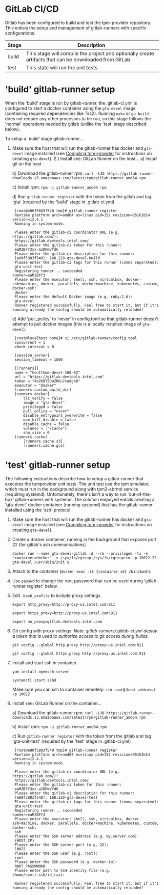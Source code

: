 # GitLab CI/CD
Gitlab has been configured to build and test the tpm-provider repository.  This entials the setup and management of gitlab-runners with specific configurations.

|Stage|Description|
|--------|-----------|
|build|This stage will compile the project and optionally create artifacts that can be downloaded from GitLab.  |
|test|This state will run the unit tests |

# 'build' gitlab-runner setup
When the 'build' stage is run by gitlab-runner, the .gitlab-ci.yml is configured to start a docker container using the `gta-devel` image (containing required dependencies like Tss2).  Running `make` or `go build` does not require any other processes to be run, so this stage follows the 'normal' operations needed by gitlab (unlike the 'test' stage described below). 

To setup a 'build' stage gitlab-runner...
1) Make sure the host that will run the gitlab-runner has docker and `gta-devel` image installed (see [Compiling tpm-provider](build.md#Compiling-tpm-provider) for instructions on creating `gta-devel`).
2.) Install see: GitLab Runner on the host...
	a) Install git on the host

	b) Download the gitlab-runner rpm: ```curl -LJO https://gitlab-runner-downloads.s3.amazonaws.com/latest/rpm/gitlab-runner_amd64.rpm```

	c) Install rpm: ```rpm -i gitlab-runner_amd64.rpm```

	d) Run ```gitlab-runner register``` with the token from the gitlab and tag 'gta' (required by the 'build' stage in .gitlab-ci.yml).

		[root@e80f5883f540 tmp]# gitlab-runner register
		Runtime platform arch=amd64 os=linux pid=152 revision=05161b14 version=12.4.1
		Running in system-mode.                            
															
		Please enter the gitlab-ci coordinator URL (e.g. https://gitlab.com/):
		https://gitlab.devtools.intel.com/
		Please enter the gitlab-ci token for this runner:
		eaMZBFY3yk-a2DFmVfd6
		Please enter the gitlab-ci description for this runner:
		[e80f5883f540]: 168.220-gta-devel-build
		Please enter the gitlab-ci tags for this runner (comma separated):
		gta-unit-test
		Registering runner... succeeded                     runner=eaMZBFY3
		Please enter the executor: shell, ssh, virtualbox, docker-ssh+machine, docker, parallels, docker+machine, kubernetes, custom, docker-ssh:
		docker
		Please enter the default Docker image (e.g. ruby:2.6):
		gta-devel
		Runner registered successfully. Feel free to start it, but if it's running already the config should be automatically reloaded!

	e) Add 'pull_policy' to 'never' in config.toml so that gitlab-runner doesn't attempt to pull docker images  (this is a locally installed image of `gta-devel`).

		[root@localhost home]# vi /etc/gitlab-runner/config.toml 
		concurrent = 1
		check_interval = 0

		[session_server]
		session_timeout = 1800

		[[runners]]
		name = "kentthom-devel-160-63"
		url = "https://gitlab.devtools.intel.com"
		token = "4oZKDT5DuZRKu7xu8g4D"
		executor = "docker"
		[runners.custom_build_dir]
		[runners.docker]
			tls_verify = false
			image = "gta-devel"
			privileged = false
			pull_policy = "never"
			disable_entrypoint_overwrite = false
			oom_kill_disable = false
			disable_cache = false
			volumes = ["/cache"]
			shm_size = 0
		[runners.cache]
			[runners.cache.s3]
			[runners.cache.gcs]

# 'test' gitlab-runner setup
The following instructions describe how to setup a gitlab-runner that executes the tpmprovider unit tests.  The unit test use the tpm simulator, which must run in the background along with tpm2-abrmd service (requiring systemd).  Unfortunately, there's isn't a way to run 'out-of-the-box' gitlab-runners with systemd.  The solution empoyed entails creating a 'gta-devel' docker container (running systemd) that has the gitlab-runner installed using the 'ssh' protocol.

1) Make sure the host that will run the gitlab-runner has docker and `gta-devel` image installed (see [Compiling tpm-provider](build.md#Compiling-tpm-provider) for instructions on creating `gta-devel`).
2) Create a docker container, running in the background that exposes port 22 (for gitlab's ssh communications)

    ```docker run --name gta-devel-gitlab -d --rm --privileged -ti -e 'container=docker' -v /sys/fs/cgroup:/sys/fs/cgroup:ro -p 10022:22 gta-devel /usr/sbin/init &```

3) Attach to the container (`docker exec -it {container id} /bin/bash`).

4) Use ```passwd``` to change the root password that can be used during 'gitlab-runner register' below.

5) Edit ```.bash_profile``` to include proxy settings.

    ```export http_proxy=http://proxy-us.intel.com:911```

    ```export https_proxy=http://proxy-us.intel.com:911```

    ```export no_proxy=gitlab.devtools.intel.com```
6) Git config with proxy settings. *Note: gitlab-runners/.gitlab-ci.yml deploy a token that is used to authorize access to git access during builds.*

	```git config --global http.proxy http://proxy-us.intel.com:911```

	```git config --global https.proxy http://proxy-us.intel.com:911```

7) Install and start ssh in container.

    ```yum install openssh-server```
   
    ```systemctl start sshd```
	
	Make sure you can ssh to container remotely: ```ssh root@(host address) -p 10022```

8) Install see: GitLab Runner on the container...

	a) Download the gitlab-runner rpm: ```curl -LJO https://gitlab-runner-downloads.s3.amazonaws.com/latest/rpm/gitlab-runner_amd64.rpm```

	b) Install rpm: ```rpm -i gitlab-runner_amd64.rpm```

	c) Run ```gitlab-runner register``` with the token from the gitlab and tag 'gta-unit-test' (required by the 'test' stage in .gitlab-ci.yml)

		[root@e80f5883f540 tmp]# gitlab-runner register
		Runtime platform arch=amd64 os=linux pid=152 revision=05161b14 version=12.4.1
		Running in system-mode.                            
		                                                   
		Please enter the gitlab-ci coordinator URL (e.g. https://gitlab.com/):
		https://gitlab.devtools.intel.com/
		Please enter the gitlab-ci token for this runner:
		eaMZBFY3yk-a2DFmVfd6
		Please enter the gitlab-ci description for this runner:
		[e80f5883f540]: 168.220-gta-devel-test
		Please enter the gitlab-ci tags for this runner (comma separated):
		gta-unit-test
		Registering runner... succeeded                     runner=eaMZBFY3
		Please enter the executor: shell, ssh, virtualbox, docker-ssh+machine, docker, parallels, docker+machine, kubernetes, custom, docker-ssh:
		ssh
		Please enter the SSH server address (e.g. my.server.com):
		{HOST_IP}
		Please enter the SSH server port (e.g. 22):
		10022
		Please enter the SSH user (e.g. root):
		root
		Please enter the SSH password (e.g. docker.io):
		ROOT_PASSWWORD
		Please enter path to SSH identity file (e.g. /home/user/.ssh/id_rsa):
        
        Runner registered successfully. Feel free to start it, but if it's running already the config should be automatically reloaded!